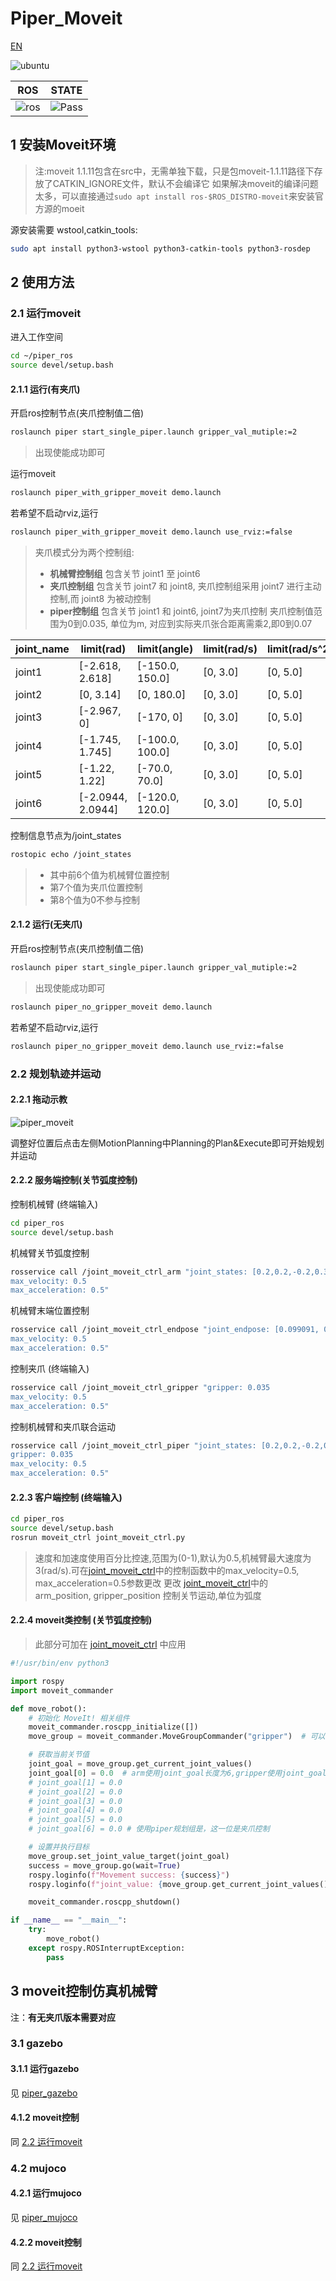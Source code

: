 # Piper_Moveit

[EN](README(EN).md)

![ubuntu](https://img.shields.io/badge/Ubuntu-20.04-orange.svg)

|ROS |STATE|
|---|---|
|![ros](https://img.shields.io/badge/ROS-noetic-blue.svg)|![Pass](https://img.shields.io/badge/Pass-blue.svg)|

## 1 安装Moveit环境

> 注:moveit 1.1.11包含在src中，无需单独下载，只是包moveit-1.1.11路径下存放了CATKIN_IGNORE文件，默认不会编译它
> 如果解决moveit的编译问题太多，可以直接通过`sudo apt install ros-$ROS_DISTRO-moveit`来安装官方源的moeit

源安装需要 wstool,catkin_tools:

```bash
sudo apt install python3-wstool python3-catkin-tools python3-rosdep
```

## 2 使用方法

### 2.1 运行moveit

进入工作空间

```bash
cd ~/piper_ros
source devel/setup.bash
```

#### 2.1.1 运行(有夹爪)

开启ros控制节点(夹爪控制值二倍)

```bash
roslaunch piper start_single_piper.launch gripper_val_mutiple:=2
```

>出现使能成功即可

运行moveit

```bash
roslaunch piper_with_gripper_moveit demo.launch
```

若希望不启动rviz,运行

```bash
roslaunch piper_with_gripper_moveit demo.launch use_rviz:=false
```

>夹爪模式分为两个控制组:
>
>- **机械臂控制组** 包含关节 joint1 至 joint6
>- **夹爪控制组** 包含关节 joint7 和 joint8, 夹爪控制组采用 joint7 进行主动控制,而 joint8 为被动控制
>- **piper控制组** 包含关节 joint1 和 joint6, joint7为夹爪控制
> 夹爪控制值范围为0到0.035, 单位为m, 对应到实际夹爪张合距离需乘2,即0到0.07

|joint_name|     limit(rad)     |    limit(angle)    |     limit(rad/s)   |   limit(rad/s^2)   |
|----------|     ----------     |     ----------     |     ----------     |     ----------     |
|joint1    |   [-2.618, 2.618]  |    [-150.0, 150.0] |      [0, 3.0]      |      [0, 5.0]      |
|joint2    |   [0, 3.14]        |    [0, 180.0]      |      [0, 3.0]      |      [0, 5.0]      |
|joint3    |   [-2.967, 0]      |    [-170, 0]       |      [0, 3.0]      |      [0, 5.0]      |
|joint4    |   [-1.745, 1.745]  |    [-100.0, 100.0] |      [0, 3.0]      |      [0, 5.0]      |
|joint5    |   [-1.22, 1.22]    |    [-70.0, 70.0]   |      [0, 3.0]      |      [0, 5.0]      |
|joint6    |   [-2.0944, 2.0944]|    [-120.0, 120.0] |      [0, 3.0]      |      [0, 5.0]      |

控制信息节点为/joint_states

```bash
rostopic echo /joint_states
```

>- 其中前6个值为机械臂位置控制
>- 第7个值为夹爪位置控制
>- 第8个值为0不参与控制

#### 2.1.2 运行(无夹爪)

开启ros控制节点(夹爪控制值二倍)

```bash
roslaunch piper start_single_piper.launch gripper_val_mutiple:=2
```

>出现使能成功即可

```bash
roslaunch piper_no_gripper_moveit demo.launch
```

若希望不启动rviz,运行

```bash
roslaunch piper_no_gripper_moveit demo.launch use_rviz:=false
```

### 2.2 规划轨迹并运动

#### 2.2.1 拖动示教

![piper_moveit](../../asserts/pictures/piper_moveit.png)

调整好位置后点击左侧MotionPlanning中Planning的Plan&Execute即可开始规划并运动

#### 2.2.2 服务端控制(关节弧度控制)

控制机械臂 (终端输入)

```bash
cd piper_ros
source devel/setup.bash
```

机械臂关节弧度控制

```bash
rosservice call /joint_moveit_ctrl_arm "joint_states: [0.2,0.2,-0.2,0.3,-0.2,0.5]
max_velocity: 0.5
max_acceleration: 0.5" 

```

机械臂末端位置控制

```bash
rosservice call /joint_moveit_ctrl_endpose "joint_endpose: [0.099091, 0.008422, 0.246447, -0.09079689034052749, 0.7663049838381912, -0.02157924359457128, 0.6356625934370577]
max_velocity: 0.5
max_acceleration: 0.5" 

```

控制夹爪 (终端输入)

```bash
rosservice call /joint_moveit_ctrl_gripper "gripper: 0.035
max_velocity: 0.5
max_acceleration: 0.5" 
```

控制机械臂和夹爪联合运动

```bash
rosservice call /joint_moveit_ctrl_piper "joint_states: [0.2,0.2,-0.2,0.3,-0.2,0.5]
gripper: 0.035
max_velocity: 0.5
max_acceleration: 0.5" 
```

#### 2.2.3 客户端控制 (终端输入)

```bash
cd piper_ros
source devel/setup.bash
rosrun moveit_ctrl joint_moveit_ctrl.py
```

> 速度和加速度使用百分比控速,范围为(0-1),默认为0.5,机械臂最大速度为3(rad/s).可在[joint_moveit_ctrl](../piper_moveit/moveit_ctrl/scripts/joint_moveit_ctrl.py)中的控制函数中的max_velocity=0.5, max_acceleration=0.5参数更改
> 更改 [joint_moveit_ctrl](../piper_moveit/moveit_ctrl/scripts/joint_moveit_ctrl.py)中的 arm_position, gripper_position 控制关节运动,单位为弧度

#### 2.2.4 moveit类控制 (关节弧度控制)

> 此部分可加在 [joint_moveit_ctrl](../piper_moveit/moveit_ctrl/scripts/joint_moveit_ctrl.py) 中应用

```python
#!/usr/bin/env python3

import rospy
import moveit_commander

def move_robot():
    # 初始化 MoveIt! 相关组件
    moveit_commander.roscpp_initialize([])
    move_group = moveit_commander.MoveGroupCommander("gripper")  # 可以根据需要修改为 "arm"、"gripper"或"piper"

    # 获取当前关节值
    joint_goal = move_group.get_current_joint_values()
    joint_goal[0] = 0.0  # arm使用joint_goal长度为6,gripper使用joint_goal长度为1,piper使用joint_goal长度为7
    # joint_goal[1] = 0.0
    # joint_goal[2] = 0.0
    # joint_goal[3] = 0.0
    # joint_goal[4] = 0.0
    # joint_goal[5] = 0.0
    # joint_goal[6] = 0.0 # 使用piper规划组是，这一位是夹爪控制

    # 设置并执行目标
    move_group.set_joint_value_target(joint_goal)
    success = move_group.go(wait=True)
    rospy.loginfo(f"Movement success: {success}")
    rospy.loginfo(f"joint_value: {move_group.get_current_joint_values()}")

    moveit_commander.roscpp_shutdown()

if __name__ == "__main__":
    try:
        move_robot()
    except rospy.ROSInterruptException:
        pass
```

## 3 moveit控制仿真机械臂

注：**有无夹爪版本需要对应**

### 3.1 gazebo

#### 3.1.1 运行gazebo

见 [piper_gazebo](../piper_sim/README.md#21-gazebo仿真)

#### 4.1.2 moveit控制

同 [2.2 运行moveit](#22-运行moveit)

### 4.2 mujoco

#### 4.2.1 运行mujoco

见 [piper_mujoco](../piper_sim/README.md#22-mujoco仿真)

#### 4.2.2 moveit控制

同 [2.2 运行moveit](#22-运行moveit)
